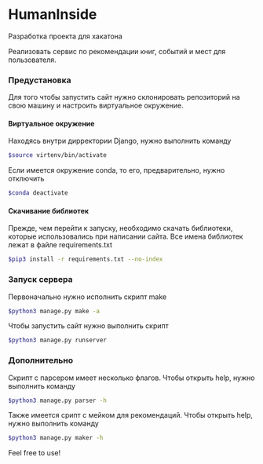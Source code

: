 # HumanInside
Разработка проекта для хакатона

Реализовать сервис по рекомендации книг, событий и мест для пользователя.

### Предустановка
Для того чтобы запустить сайт нужно склонировать репозиторий на свою машину и настроить виртуальное окружение.

#### Виртуальное окружение
Находясь внутри дирректории Django, нужно выполнить команду
```bash
$source virtenv/bin/activate
```

Если имеется окружение conda, то его, предварительно, нужно отключить
```bash
$conda deactivate
```
#### Скачивание библиотек
Прежде, чем перейти к запуску, необходимо скачать библиотеки, которые использовались при написании сайта. Все имена библиотек лежат в файле requirements.txt
```bash
$pip3 install -r requirements.txt --no-index
```

### Запуск сервера
Первоначально нужно исполнить скрипт make
```bash
$python3 manage.py make -a
```
Чтобы запустить сайт нужно выполнить скрипт
```bash
$python3 manage.py runserver
```

### Дополнительно
Скрипт с парсером имеет несколько флагов. Чтобы открыть help, нужно выполнить команду
```bash
$python3 manage.py parser -h
```
Также имеется срипт с мейком для рекомендаций. Чтобы открыть help, нужно выполнить команду
```bash
$python3 manage.py maker -h
```

Feel free to use!
